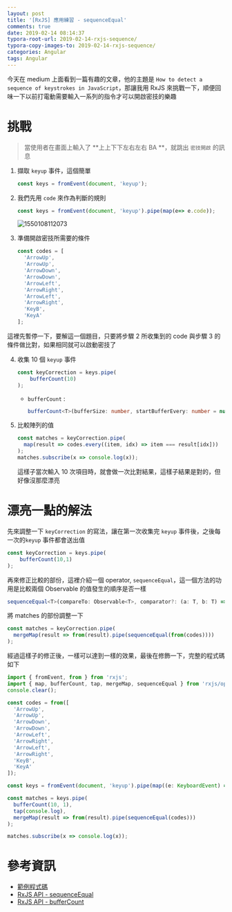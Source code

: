 ```yaml
---
layout: post
title: '[RxJS] 應用練習 - sequenceEqual'
comments: true
date: 2019-02-14 08:14:37
typora-root-url: 2019-02-14-rxjs-sequence/
typora-copy-images-to: 2019-02-14-rxjs-sequence/
categories: Angular
tags: Angular
---
```


今天在 medium 上面看到一篇有趣的文章，他的主題是 `How to detect a sequence of keystrokes in JavaScript`，那讓我用 RxJS 來挑戰一下，順便回味一下以前打電動需要輸入一系列的指令才可以開啟密技的樂趣

<!-- more -->

# 挑戰

>  當使用者在畫面上輸入了 **上上下下左右左右 BA **，就跳出 `密技開啟` 的訊息

1. 擷取 `keyup` 事件，這個簡單

   ```typescript
   const keys = fromEvent(document, 'keyup');
   ```

2. 我們先用 `code` 來作為判斷的規則

   ```typescript
   const keys = fromEvent(document, 'keyup').pipe(map(e=> e.code));
   ```

   ![1550108112073](1550108112073.png)

3. 準備開啟密技所需要的條件

   ```typescript
   const codes = [
     'ArrowUp',
     'ArrowUp',
     'ArrowDown',
     'ArrowDown',
     'ArrowLeft',
     'ArrowRight',
     'ArrowLeft',
     'ArrowRight',
     'KeyB',
     'KeyA'
   ];
   ```

這裡先暫停一下，要解這一個題目，只要將步驟 2 所收集到的 code 與步驟 3 的條件做比對，如果相同就可以啟動密技了

4. 收集 10 個 `keyup` 事件

   ```typescript
   const keyCorrection = keys.pipe(
       bufferCount(10)
   );
   ```

   * `bufferCount` :  

     ```typescript
     bufferCount<T>(bufferSize: number, startBufferEvery: number = null)
     ```

5. 比較陣列的值

   ```typescript
   const matches = keyCorrection.pipe(
     map(result => codes.every((item, idx) => item === result[idx]))
   );
   matches.subscribe(x => console.log(x));
   ```

   這樣子當次輸入 10 次項目時，就會做一次比對結果，這樣子結果是對的，但好像沒那麼漂亮

# 漂亮一點的解法

先來調整一下 `keyCorrection` 的寫法，讓在第一次收集完 `keyup` 事件後，之後每一次的`keyup` 事件都會送出值

```typescript
const keyCorrection = keys.pipe(
    bufferCount(10,1)
);
```

再來修正比較的部份，這裡介紹一個 operator, `sequenceEqual`，這一個方法的功用是比較兩個 Observable 的值發生的順序是否一樣

```typescript
sequenceEqual<T>(compareTo: Observable<T>, comparator?: (a: T, b: T) => boolean): OperatorFunction<T, boolean>
```

將 matches 的部份調整一下

```typescript
const matches = keyCorrection.pipe(
  mergeMap(result => from(result).pipe(sequenceEqual(from(codes))))
);
```

經過這樣子的修正後，一樣可以達到一樣的效果，最後在修飾一下，完整的程式碼如下

```typescript
import { fromEvent, from } from 'rxjs';
import { map, bufferCount, tap, mergeMap, sequenceEqual } from 'rxjs/operators';
console.clear();

const codes = from([
  'ArrowUp',
  'ArrowUp',
  'ArrowDown',
  'ArrowDown',
  'ArrowLeft',
  'ArrowRight',
  'ArrowLeft',
  'ArrowRight',
  'KeyB',
  'KeyA'
]);

const keys = fromEvent(document, 'keyup').pipe(map((e: KeyboardEvent) => e.code));

const matches = keys.pipe(
  bufferCount(10, 1),
  tap(console.log),
  mergeMap(result => from(result).pipe(sequenceEqual(codes)))
);

matches.subscribe(x => console.log(x));
```



# 參考資訊

* [範例程式碼](https://stackblitz.com/edit/sequenceequal?file=index.ts)
* [RxJS API - sequenceEqual](https://rxjs.dev/api/operators/sequenceEqual)
* [RxJS API - bufferCount](https://rxjs.dev/api/operators/bufferCount)